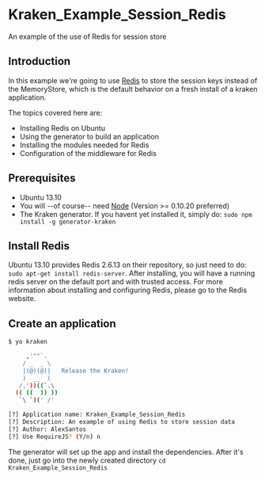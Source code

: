 # Kraken\_Example\_Session\_Redis
An example of the use of Redis for session store

## Introduction
In this example we're going to use [Redis](http://redis.io) to store the session keys instead of the MemoryStore, which is the default behavior on a fresh install of a kraken application.

The topics covered here are:

* Installing Redis on Ubuntu
* Using the generator to build an application
* Installing the modules needed for Redis
* Configuration of the middleware for Redis

## Prerequisites
* Ubuntu 13.10
* You will --of course-- need [Node](http://nodejs.org) (Version >= 0.10.20 preferred)
* The Kraken generator. If you havent yet installed it, simply do: `sudo npm install -g generator-kraken`

## Install Redis
Ubuntu 13.10 provides Redis 2.6.13 on their repository, so just need to do: `sudo apt-get install redis-server`. After installing, you will have a running redis server on the default port and with trusted access. For more information about installing and configuring Redis, please go to the Redis website.

## Create an application
```bash
$ yo kraken

     ,'""`.
    / _  _ \
    |(@)(@)|   Release the Kraken!
    )  __  (
   /,'))((`.\
  (( ((  )) ))
   `\ `)(' /'

[?] Application name: Kraken_Example_Session_Redis
[?] Description: An example of using Redis to store session data
[?] Author: AlexSantos
[?] Use RequireJS? (Y/n) n

```
The generator will set up the app and install the dependencies. After it's done, just go into the newly created directory
`cd Kraken_Example_Session_Redis`
